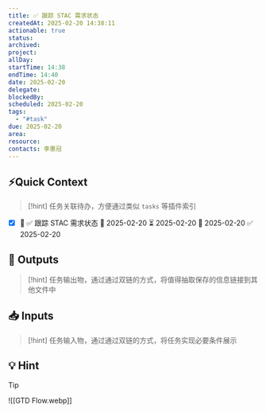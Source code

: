 ```yaml
---
title: ✅ 跟踪 STAC 需求状态
createdAt: 2025-02-20 14:38:11
actionable: true
status: 
archived: 
project: 
allDay: 
startTime: 14:38
endTime: 14:40
date: 2025-02-20
delegate: 
blockedBy: 
scheduled: 2025-02-20
tags:
  - "#task"
due: 2025-02-20
area: 
resource: 
contacts: 李惠冠
---
```

## ⚡️Quick Context
> [!hint] 任务关联待办，方便通过类似 `tasks` 等插件索引

- [x] 🔼 ✅ 跟踪 STAC 需求状态 🛫 2025-02-20 ⏳ 2025-02-20 📅 2025-02-20 ✅ 2025-02-20

## 🎯 Outputs
> [!hint] 任务输出物，通过通过双链的方式，将值得抽取保存的信息链接到其他文件中

## 📥 Inputs
> [!hint] 任务输入物，通过通过双链的方式，将任务实现必要条件展示

## 💡 Hint
> [!tip]
> ![[GTD Flow.webp]]

